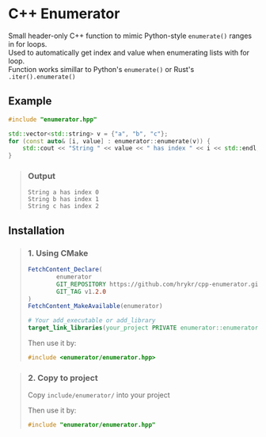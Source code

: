 # C++ Enumerator

Small header-only C++ function to mimic Python-style `enumerate()` ranges in for loops.\
Used to automatically get index and value when enumerating lists with   for loop.\
Function works simillar to Python's `enumerate()` or Rust's `.iter().enumerate()`

## Example

```c++
#include "enumerator.hpp"

std::vector<std::string> v = {"a", "b", "c"};
for (const auto& [i, value] : enumerator::enumerate(v)) {
    std::cout << "String " << value << " has index " << i << std::endl;
}
```
>### Output
>```
>String a has index 0
>String b has index 1
>String c has index 2
>```

## Installation 
> ### 1. Using CMake 
> ```cmake
> FetchContent_Declare(
>         enumerator
>         GIT_REPOSITORY https://github.com/hrykr/cpp-enumerator.git
>         GIT_TAG v1.2.0
> )
> FetchContent_MakeAvailable(enumerator)
> 
> # Your add_executable or add_library
> target_link_libraries(your_project PRIVATE enumerator::enumerator)
> ```
> Then use it by:
> ```c++
> #include <enumerator/enumerator.hpp>
> ```

>### 2. Copy to project
> Copy `include/enumerator/` into your project
> 
> Then use it by:
> ```c++
> #include "enumerator/enumerator.hpp"
> ```